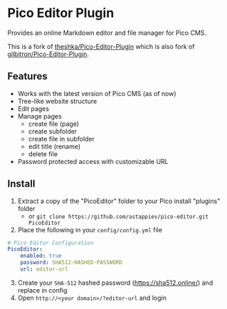# Pico Editor Plugin

Provides an online Markdown editor and file manager for Pico CMS.

This is a fork of [theshka/Pico-Editor-Plugin](https://github.com/theshka/Pico-Editor-Plugin) which is also fork of [gilbitron/Pico-Editor-Plugin](https://github.com/gilbitron/Pico-Editor-Plugin).

## Features
- Works with the latest version of Pico CMS (as of now)
- Tree-like website structure
- Edit pages
- Manage pages
    * create file (page)
    * create subfolder
    * create file in subfolder
    * edit title (rename)
    * delete file
- Password protected access with customizable URL

## Install

1. Extract a copy of the "PicoEditor" folder to your Pico install "plugins" folder
   - or `git clone https://github.com/astappiev/pico-editor.git PicoEditor`
2. Place the following in your `config/config.yml` file
```yml
# Pico Editor Configuration
PicoEditor:
    enabled: true
    password: SHA512-HASHED-PASSWORD
    url: editor-url
```
3. Create your `SHA-512` hashed password (https://sha512.online/) and replace in config
4. Open `http://<your domain>/?editor-url` and login
